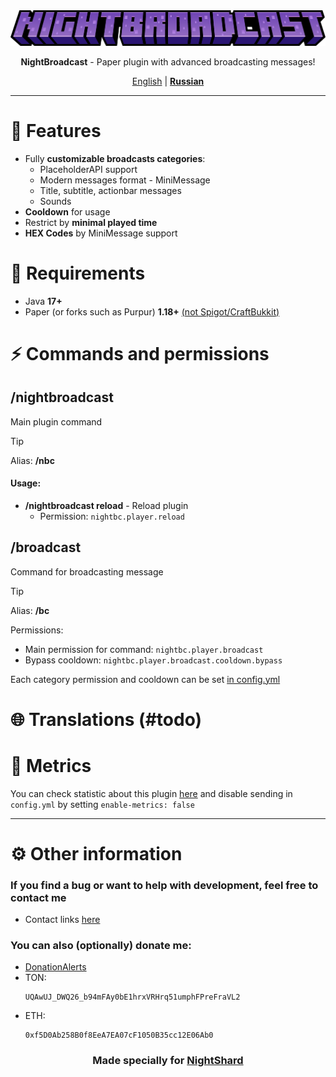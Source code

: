 <center>
<img src="docs/NightBroadcast-Title.png">
<p><b>NightBroadcast</b> - Paper plugin with advanced broadcasting messages!</p>

<u>English</u> | <b><a href="README_RU.md">Russian</a></b>
</center>

***

# 🚀 Features

- Fully **customizable broadcasts categories**:
  - PlaceholderAPI support
  - Modern messages format - MiniMessage
  - Title, subtitle, actionbar messages
  - Sounds
- **Cooldown** for usage
- Restrict by **minimal played time**
- **HEX Codes** by MiniMessage support

# 💾 Requirements

- Java **17+**
- Paper (or forks such as Purpur) **1.18+** <u>(not Spigot/CraftBukkit)</u>

# ⚡ Commands and permissions

## /nightbroadcast
Main plugin command

> [!TIP]
> Alias: **/nbc**

#### Usage:
- **/nightbroadcast reload** - Reload plugin
    - Permission: `nightbc.player.reload`

## /broadcast
Command for broadcasting message

> [!TIP]
> Alias: **/bc**

Permissions:
- Main permission for command: `nightbc.player.broadcast`
- Bypass cooldown: `nightbc.player.broadcast.cooldown.bypass`

Each category permission and cooldown can be set [in config.yml](src/main/resources/config.yml)

# 🌐 Translations (#todo)



# 📜 Metrics

You can check statistic about this plugin [here](https://bstats.org/plugin/bukkit/NightBroadcast/23354) and disable sending in `config.yml` by setting `enable-metrics: false`



***



# ⚙ Other information

### If you find a bug or want to help with development, feel free to contact me
- Contact links [here](https://drakoshaslv.ru/)

### You can also (optionally) donate me:
- [DonationAlerts](https://www.donationalerts.com/r/mrdrag0nxyt)
- TON:
  ```
  UQAwUJ_DWQ26_b94mFAy0bE1hrxVRHrq51umphFPreFraVL2
  ```
- ETH:
  ```
  0xf5D0Ab258B0f8EeA7EA07cF1050B35cc12E06Ab0
  ```



<center><h3>Made specially for <a href="https://nshard.ru">NightShard</a></h3></center>
